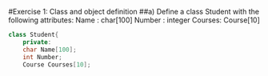 #Exercise 1: Class and object definition
##a) Define a class Student with the following attributes:
Name : char[100]
Number : integer
Courses: Course[10]
~~~cpp
class Student{
	private:
	char Name[100];
	int Number;
	Course Courses[10];
~~~

